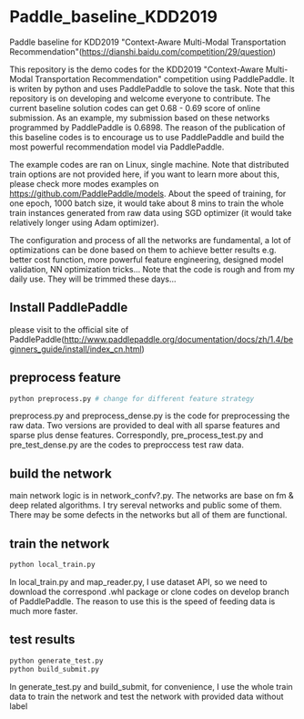 # Paddle_baseline_KDD2019
Paddle baseline for KDD2019 "Context-Aware Multi-Modal Transportation Recommendation"(https://dianshi.baidu.com/competition/29/question)

This repository is the demo codes for the  KDD2019 "Context-Aware Multi-Modal Transportation Recommendation" competition using PaddlePaddle. It is writen by python and uses PaddlePaddle to solove the task. Note that this repository is on developing and welcome everyone to contribute. The current baseline solution codes can get 0.68 - 0.69 score of online submission. As an example, my submission based on these networks programmed by PaddlePaddle is 0.6898.
The reason of the publication of this baseline codes is to encourage us to use PaddlePaddle and build the most powerful recommendation model via PaddlePaddle. 

The example codes are ran on Linux, single machine. Note that distributed train options are not provided here, if you want to learn more about this, please check more modes examples on https://github.com/PaddlePaddle/models. About the speed of training, for one epoch, 1000 batch size, it would take about 8 mins to train the whole train instances generated from raw data using SGD optimizer (it would take relatively longer using Adam optimizer). 

The configuration and process of all the networks are fundamental, a lot of optimizations can be done based on them to achieve better results e.g. better cost function, more powerful feature engineering, designed model validation, NN optimization tricks...
Note that the code is rough and from my daily use. They will be trimmed these days...
## Install PaddlePaddle
please visit to the official site of PaddlePaddle(http://www.paddlepaddle.org/documentation/docs/zh/1.4/beginners_guide/install/index_cn.html) 
## preprocess feature
```python
python preprocess.py # change for different feature strategy
```
preprocess.py and preprocess_dense.py is the code for preprocessing the raw data. Two versions are provided to deal with all sparse features and sparse plus dense features. Correspondly, pre_process_test.py and pre_test_dense.py are the codes to preproccess test raw data.

## build the network
main network logic is in network_confv?.py. The networks are base on fm & deep related algorithms. I try sereval networks and public some of them. There may be some defects in the networks but all of them are functional. 

## train the network
```python
python local_train.py
```
In local_train.py and map_reader.py, I use dataset API, so we need to download the correspond .whl package or clone codes on develop branch of PaddlePaddle. The reason to use this is the speed of feeding data is much more faster.

## test results
```python
python generate_test.py
python build_submit.py
```
In generate_test.py and build_submit, for convenience, I use the whole train data to train the network and test the network with provided data without label



